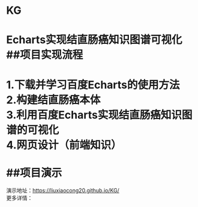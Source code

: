 # KG
Echarts实现结直肠癌知识图谱可视化
<br>
##项目实现流程<br>
===========
1.下载并学习百度Echarts的使用方法<br>
2.构建结直肠癌本体<br>
3.利用百度Echarts实现结直肠癌知识图谱的可视化<br>
4.网页设计（前端知识）<br>
<br>
##项目演示<br>
======
演示地址：https://liuxiaocong20.github.io/KG/<br>
更多详情：<br>
